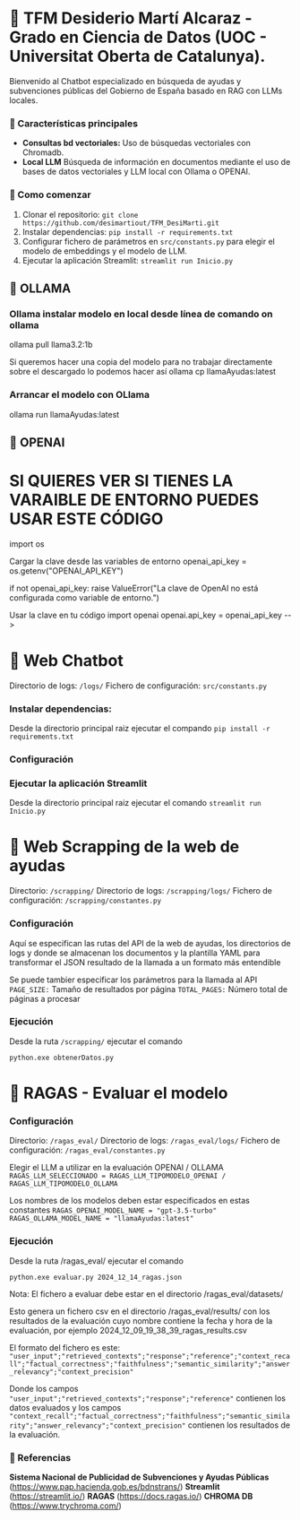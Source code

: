# 📝 TFM Desiderio Martí Alcaraz - Grado en Ciencia de Datos (UOC - Universitat Oberta de Catalunya).

Bienvenido al Chatbot especializado en búsqueda de ayudas y subvenciones públicas del Gobierno de España basado en RAG con LLMs locales.

### 🌟 Características principales
- **Consultas bd vectoriales:** Uso de búsquedas vectoriales con Chromadb.
- **Local LLM** Búsqueda de información en documentos mediante el uso de bases de datos vectoriales y LLM local  con Ollama o OPENAI.


### 🚀 Como comenzar
1. Clonar el repositorio: `git clone https://github.com/desimartiout/TFM_DesiMarti.git`
2. Instalar dependencias: `pip install -r requirements.txt`
3. Configurar fichero de parámetros en `src/constants.py` para elegir el modelo de embeddings y el modelo de LLM.
4. Ejecutar la aplicación Streamlit: `streamlit run Inicio.py`

## 📘 OLLAMA

### Ollama instalar modelo en local desde línea de comando on ollama
ollama pull llama3.2:1b

Si queremos hacer una copia del modelo para no trabajar directamente sobre el descargado lo podemos hacer así
ollama cp llamaAyudas:latest

### Arrancar el modelo con OLlama
ollama run llamaAyudas:latest

## 📘 OPENAI

# SI QUIERES VER SI TIENES LA VARAIBLE DE ENTORNO PUEDES USAR ESTE CÓDIGO
import os

Cargar la clave desde las variables de entorno
openai_api_key = os.getenv("OPENAI_API_KEY")

if not openai_api_key:
    raise ValueError("La clave de OpenAI no está configurada como variable de entorno.")

Usar la clave en tu código
import openai
openai.api_key = openai_api_key -->

# 📘 Web Chatbot
Directorio de logs: `/logs/`
Fichero de configuración: `src/constants.py`

### Instalar dependencias: 
Desde la directorio principal raiz ejecutar el compando `pip install -r requirements.txt`

### Configuración


### Ejecutar la aplicación Streamlit

Desde la directorio principal raiz ejecutar el comando `streamlit run Inicio.py`

# 📘 Web Scrapping de la web de ayudas
Directorio: `/scrapping/`
Directorio de logs: `/scrapping/logs/`
Fichero de configuración: `/scrapping/constantes.py`

### Configuración
Aquí se especifican las rutas del API de la web de ayudas, los directorios de logs y donde se almacenan los documentos y la plantilla YAML para transformar el JSON resultado de la llamada a un formato más entendible

Se puede tambier especificar los parámetros para la llamada al API
`PAGE_SIZE:` Tamaño de resultados por página
`TOTAL_PAGES:` Número total de páginas a procesar

### Ejecución

Desde la ruta `/scrapping/` ejecutar el comando

`python.exe obtenerDatos.py`

# 📘  RAGAS - Evaluar el modelo

### Configuración
Directorio: `/ragas_eval/`
Directorio de logs: `/ragas_eval/logs/`
Fichero de configuración: `/ragas_eval/constantes.py`

Elegir el LLM a utilizar en la evaluación OPENAI / OLLAMA
`RAGAS_LLM_SELECCIONADO = RAGAS_LLM_TIPOMODELO_OPENAI / RAGAS_LLM_TIPOMODELO_OLLAMA`

Los nombres de los modelos deben estar especificados en estas constantes
`RAGAS_OPENAI_MODEL_NAME = "gpt-3.5-turbo"`
`RAGAS_OLLAMA_MODEL_NAME = "llamaAyudas:latest"`

### Ejecución

Desde la ruta /ragas_eval/ ejecutar el comando

`python.exe evaluar.py 2024_12_14_ragas.json`

Nota: El fichero a evaluar debe estar en el directorio /ragas_eval/datasets/

Esto genera un fichero csv en el directorio /ragas_eval/results/ con los resultados de la evaluación cuyo nombre contiene la fecha y hora de la evaluación, por ejemplo 2024_12_09_19_38_39_ragas_results.csv

El formato del fichero es este:
`"user_input";"retrieved_contexts";"response";"reference";"context_recall";"factual_correctness";"faithfulness";"semantic_similarity";"answer_relevancy";"context_precision"`

Donde los campos `"user_input";"retrieved_contexts";"response";"reference"` contienen los datos evaluados y los campos `"context_recall";"factual_correctness";"faithfulness";"semantic_similarity";"answer_relevancy";"context_precision"` contienen los resultados de la evaluación.

### 📘 Referencias
**Sistema Nacional de Publicidad de Subvenciones y Ayudas Públicas** (https://www.pap.hacienda.gob.es/bdnstrans/)
**Streamlit** (https://streamlit.io/)
**RAGAS** (https://docs.ragas.io/)
**CHROMA DB** (https://www.trychroma.com/)